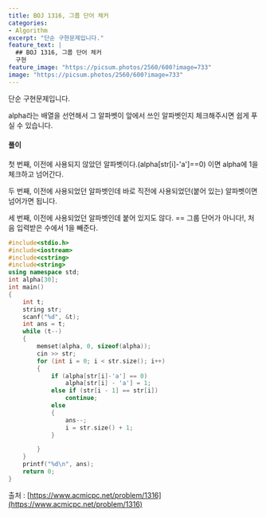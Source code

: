 ```yaml
---
title: BOJ 1316, 그룹 단어 체커
categories:
- Algorithm
excerpt: "단순 구현문제입니다."
feature_text: |
  ## BOJ 1316, 그룹 단어 체커
  구현
feature_image: "https://picsum.photos/2560/600?image=733"
image: "https://picsum.photos/2560/600?image=733"
---
```


단순 구현문제입니다.

alpha라는 배열을 선언해서 그 알파벳이 앞에서 쓰인 알파벳인지 체크해주시면 쉽게 푸실 수 있습니다.

<h4>풀이</h4> 

첫 번째, 이전에 사용되지 않았던 알파벳이다.(alpha[str[i]-'a']==0) 이면 alpha에 1을 체크하고 넘어간다.

두 번째, 이전에 사용되었던 알파벳인데 바로 직전에 사용되었던(붙어 있는) 알파벳이면 넘어가면 됩니다.

세 번째, 이전에 사용되었던 알파벳인데 붙어 있지도 않다. == 그룹 단어가 아니다!,  처음 입력받은 수에서 1을 빼준다.
​
```c++
#include<stdio.h>
#include<iostream>
#include<cstring>
#include<string>
using namespace std;
int alpha[30];
int main()
{
	int t;
	string str;
	scanf("%d", &t);
	int ans = t;
	while (t--)
	{
		memset(alpha, 0, sizeof(alpha));
		cin >> str;
		for (int i = 0; i < str.size(); i++)
		{
			if (alpha[str[i]-'a'] == 0)
				alpha[str[i] - 'a'] = 1;
			else if (str[i - 1] == str[i])
				continue;
			else
			{
				ans--;
				i = str.size() + 1;
			}

		}
	}
	printf("%d\n", ans);
	return 0;
}
```

출처 : [https://www.acmicpc.net/problem/1316](https://www.acmicpc.net/problem/1316)